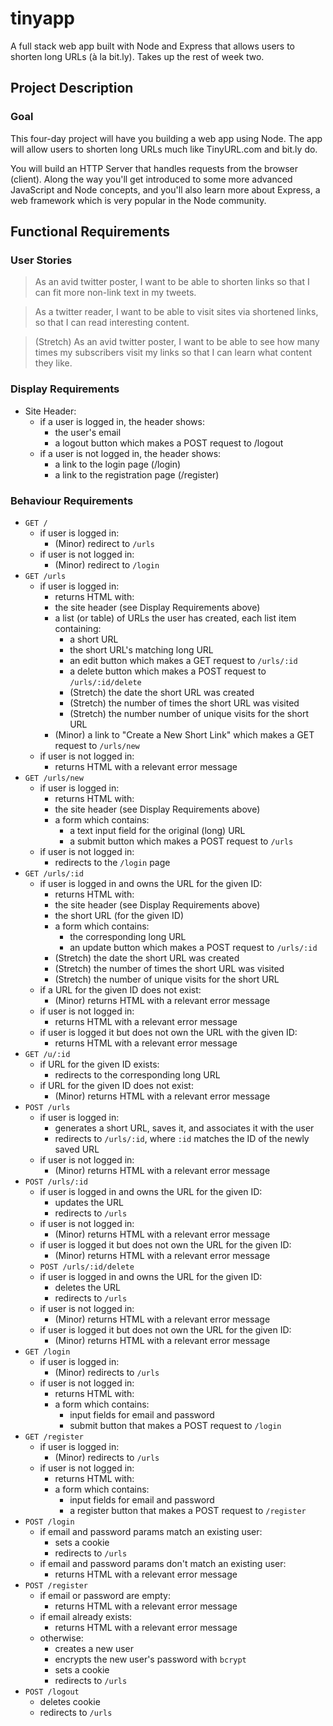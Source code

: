 # tinyapp

A full stack web app built with Node and Express that allows users to shorten long URLs (à la bit.ly). Takes up the rest of week two.

## Project Description
### Goal
This four-day project will have you building a web app using Node. The app will allow users to shorten long URLs much like TinyURL.com and bit.ly do.

You will build an HTTP Server that handles requests from the browser (client). Along the way you'll get introduced to some more advanced JavaScript and Node concepts, and you'll also learn more about Express, a web framework which is very popular in the Node community.

## Functional Requirements
### User Stories
> As an avid twitter poster,
> I want to be able to shorten links
> so that I can fit more non-link text in my tweets.

> As a twitter reader,
> I want to be able to visit sites via shortened links,
> so that I can read interesting content.

> (Stretch) As an avid twitter poster,
> I want to be able to see how many times my subscribers visit my links
> so that I can learn what content they like.

### Display Requirements

- Site Header:
  - if a user is logged in, the header shows:
    - the user's email
    - a logout button which makes a POST request to /logout
  - if a user is not logged in, the header shows:
    - a link to the login page (/login)
    - a link to the registration page (/register)

### Behaviour Requirements
- `GET /`
  - if user is logged in:
    - (Minor) redirect to `/urls`
  - if user is not logged in:
    - (Minor) redirect to `/login`
- `GET /urls`
  - if user is logged in:
    - returns HTML with:
    - the site header (see Display Requirements above)
    - a list (or table) of URLs the user has created, each list item containing:
      - a short URL
      - the short URL's matching long URL
      - an edit button which makes a GET request to `/urls/:id`
      - a delete button which makes a POST request to `/urls/:id/delete`
      - (Stretch) the date the short URL was created
      - (Stretch) the number of times the short URL was visited
      - (Stretch) the number number of unique visits for the short URL
    - (Minor) a link to "Create a New Short Link" which makes a GET request to `/urls/new`
  - if user is not logged in:
    - returns HTML with a relevant error message
- `GET /urls/new`
  - if user is logged in:
    - returns HTML with:
    - the site header (see Display Requirements above)
    - a form which contains:
      - a text input field for the original (long) URL
      - a submit button which makes a POST request to `/urls`
  - if user is not logged in:
    - redirects to the `/login` page
- `GET /urls/:id`
  - if user is logged in and owns the URL for the given ID:
    - returns HTML with:
    - the site header (see Display Requirements above)
    - the short URL (for the given ID)
    - a form which contains:
      - the corresponding long URL
      - an update button which makes a POST request to `/urls/:id`
    - (Stretch) the date the short URL was created
    - (Stretch) the number of times the short URL was visited
    - (Stretch) the number of unique visits for the short URL
  - if a URL for the given ID does not exist:
    - (Minor) returns HTML with a relevant error message
  - if user is not logged in:
    - returns HTML with a relevant error message
  - if user is logged it but does not own the URL with the given ID:
    - returns HTML with a relevant error message
- `GET /u/:id`
  - if URL for the given ID exists:
    - redirects to the corresponding long URL
  - if URL for the given ID does not exist:
    - (Minor) returns HTML with a relevant error message
- `POST /urls`
  - if user is logged in:
    - generates a short URL, saves it, and associates it with the user
    - redirects to `/urls/:id`, where `:id` matches the ID of the newly saved URL
  - if user is not logged in:
    - (Minor) returns HTML with a relevant error message
- `POST /urls/:id`
  - if user is logged in and owns the URL for the given ID:
    - updates the URL
    - redirects to `/urls`
  - if user is not logged in:
    - (Minor) returns HTML with a relevant error message
  - if user is logged it but does not own the URL for the given ID:
    - (Minor) returns HTML with a relevant error message
  - `POST /urls/:id/delete`
  - if user is logged in and owns the URL for the given ID:
    - deletes the URL
    - redirects to `/urls`
  - if user is not logged in:
    - (Minor) returns HTML with a relevant error message
  - if user is logged it but does not own the URL for the given ID:
    - (Minor) returns HTML with a relevant error message
- `GET /login`
  - if user is logged in:
    - (Minor) redirects to `/urls`
  - if user is not logged in:
    - returns HTML with:
    - a form which contains:
      - input fields for email and password
      - submit button that makes a POST request to `/login`
- `GET /register`
  - if user is logged in:
    - (Minor) redirects to `/urls`
  - if user is not logged in:
    - returns HTML with:
    - a form which contains:
      - input fields for email and password
      - a register button that makes a POST request to `/register`
- `POST /login`
  - if email and password params match an existing user:
    - sets a cookie
    - redirects to `/urls`
  - if email and password params don't match an existing user:
    - returns HTML with a relevant error message
- `POST /register`
  - if email or password are empty:
    - returns HTML with a relevant error message
  - if email already exists:
    - returns HTML with a relevant error message
  - otherwise:
    - creates a new user
    - encrypts the new user's password with `bcrypt`
    - sets a cookie
    - redirects to `/urls`
- `POST /logout`
  - deletes cookie
  - redirects to `/urls`
